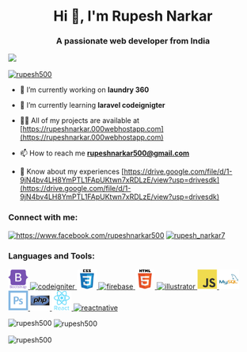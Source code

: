 <h1 align="center">Hi 👋, I'm Rupesh Narkar</h1>
<h3 align="center">A passionate web developer from India</h3>

<p align="left"> <img src="https://giphy.com/gifs/screen-monitor-closeup-26tn33aiTi1jkl6H6"> </p>

<p align="left"> <a href="https://github.com/ryo-ma/github-profile-trophy"><img src="https://github-profile-trophy.vercel.app/?username=rupesh500" alt="rupesh500" /></a> </p>

- 🔭 I’m currently working on **laundry 360**

- 🌱 I’m currently learning **laravel codeignigter**

- 👨‍💻 All of my projects are available at [https://rupeshnarkar.000webhostapp.com](https://rupeshnarkar.000webhostapp.com)

- 📫 How to reach me **rupeshnarkar500@gmail.com**

- 📄 Know about my experiences [https://drive.google.com/file/d/1-9jN4bv4LH8YmPTL1FApUKtwn7xRDLzE/view?usp=drivesdk](https://drive.google.com/file/d/1-9jN4bv4LH8YmPTL1FApUKtwn7xRDLzE/view?usp=drivesdk)

<h3 align="left">Connect with me:</h3>
<p align="left">
<a href="https://fb.com/https://www.facebook.com/rupeshnarkar500" target="blank"><img align="center" src="https://raw.githubusercontent.com/rahuldkjain/github-profile-readme-generator/master/src/images/icons/Social/facebook.svg" alt="https://www.facebook.com/rupeshnarkar500" height="30" width="40" /></a>
<a href="https://instagram.com/rupesh_narkar7" target="blank"><img align="center" src="https://raw.githubusercontent.com/rahuldkjain/github-profile-readme-generator/master/src/images/icons/Social/instagram.svg" alt="rupesh_narkar7" height="30" width="40" /></a>
</p>

<h3 align="left">Languages and Tools:</h3>
<p align="left"> <a href="https://getbootstrap.com" target="_blank" rel="noreferrer"> <img src="https://raw.githubusercontent.com/devicons/devicon/master/icons/bootstrap/bootstrap-plain-wordmark.svg" alt="bootstrap" width="40" height="40"/> </a> <a href="https://codeigniter.com" target="_blank" rel="noreferrer"> <img src="https://cdn.worldvectorlogo.com/logos/codeigniter.svg" alt="codeigniter" width="40" height="40"/> </a> <a href="https://www.w3schools.com/css/" target="_blank" rel="noreferrer"> <img src="https://raw.githubusercontent.com/devicons/devicon/master/icons/css3/css3-original-wordmark.svg" alt="css3" width="40" height="40"/> </a> <a href="https://firebase.google.com/" target="_blank" rel="noreferrer"> <img src="https://www.vectorlogo.zone/logos/firebase/firebase-icon.svg" alt="firebase" width="40" height="40"/> </a> <a href="https://www.w3.org/html/" target="_blank" rel="noreferrer"> <img src="https://raw.githubusercontent.com/devicons/devicon/master/icons/html5/html5-original-wordmark.svg" alt="html5" width="40" height="40"/> </a> <a href="https://www.adobe.com/in/products/illustrator.html" target="_blank" rel="noreferrer"> <img src="https://www.vectorlogo.zone/logos/adobe_illustrator/adobe_illustrator-icon.svg" alt="illustrator" width="40" height="40"/> </a> <a href="https://developer.mozilla.org/en-US/docs/Web/JavaScript" target="_blank" rel="noreferrer"> <img src="https://raw.githubusercontent.com/devicons/devicon/master/icons/javascript/javascript-original.svg" alt="javascript" width="40" height="40"/> </a> <a href="https://www.mysql.com/" target="_blank" rel="noreferrer"> <img src="https://raw.githubusercontent.com/devicons/devicon/master/icons/mysql/mysql-original-wordmark.svg" alt="mysql" width="40" height="40"/> </a> <a href="https://www.photoshop.com/en" target="_blank" rel="noreferrer"> <img src="https://raw.githubusercontent.com/devicons/devicon/master/icons/photoshop/photoshop-line.svg" alt="photoshop" width="40" height="40"/> </a> <a href="https://www.php.net" target="_blank" rel="noreferrer"> <img src="https://raw.githubusercontent.com/devicons/devicon/master/icons/php/php-original.svg" alt="php" width="40" height="40"/> </a> <a href="https://reactjs.org/" target="_blank" rel="noreferrer"> <img src="https://raw.githubusercontent.com/devicons/devicon/master/icons/react/react-original-wordmark.svg" alt="react" width="40" height="40"/> </a> <a href="https://reactnative.dev/" target="_blank" rel="noreferrer"> <img src="https://reactnative.dev/img/header_logo.svg" alt="reactnative" width="40" height="40"/> </a> </p>

<p><img align="left" src="https://github-readme-stats.vercel.app/api/top-langs?username=rupesh500&show_icons=true&locale=en&layout=compact" alt="rupesh500" /></p>

<p>&nbsp;<img align="center" src="https://github-readme-stats.vercel.app/api?username=rupesh500&show_icons=true&locale=en" alt="rupesh500" /></p>

<p><img align="center" src="https://github-readme-streak-stats.herokuapp.com/?user=rupesh500&" alt="rupesh500" /></p>
